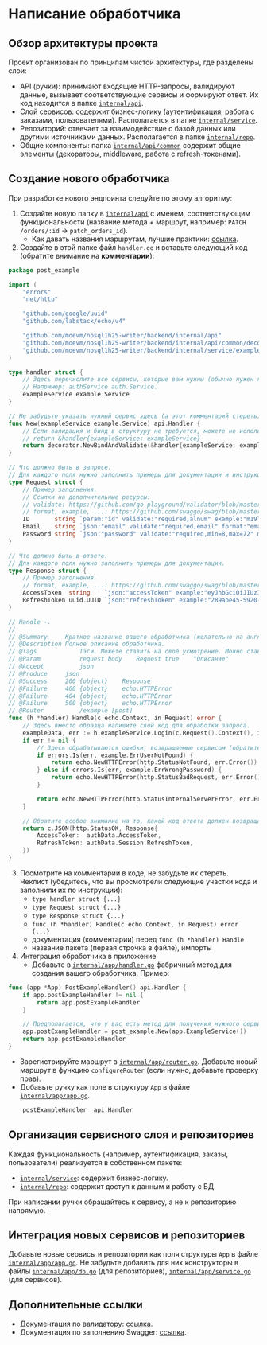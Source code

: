 # Написание обработчика
## Обзор архитектуры проекта
Проект организован по принципам чистой архитектуры, где разделены слои:
* API (ручки): принимают входящие HTTP-запросы, валидируют данные, вызывает соответствующие сервисы и формируют ответ. Их код находится в папке [`internal/api`](../internal/api).
* Слой сервисов: содержит бизнес-логику (аутентификация, работа с заказами, пользователями). Располагается в папке [`internal/service`](../internal/service).
* Репозиторий: отвечает за взаимодействие с базой данных или другими источниками данных. Располагается в папке [`internal/repo`](../internal/repo).
* Общие компоненты: папка [`internal/api/common`](../internal/api/common) содержит общие элементы (декораторы, middleware, работа с refresh-токенами).

## Создание нового обработчика
При разработке нового эндпоинта следуйте по этому алгоритму:
1. Создайте новую папку в [`internal/api`](../internal/api) с именем, соответствующим функциональности (название метода + маршрут, например: `PATCH /orders/:id` → `patch_orders_id`).
   * Как давать названия маршрутам, лучшие практики: [ссылка](https://restfulapi.net/resource-naming/).
2. Создайте в этой папке файл `handler.go` и вставьте следующий код (обратите внимание на **комментарии**):
```go
package post_example

import (
	"errors"
	"net/http"

	"github.com/google/uuid"
	"github.com/labstack/echo/v4"

	"github.com/moevm/nosql1h25-writer/backend/internal/api"
	"github.com/moevm/nosql1h25-writer/backend/internal/api/common/decorator"
	"github.com/moevm/nosql1h25-writer/backend/internal/service/example"
)

type handler struct {
    // Здесь перечислите все сервисы, которые вам нужны (обычно нужен лишь один сервис и один вызов метода).
    // Например: authService auth.Service.
    exampleService example.Service
}

// Не забудьте указать нужный сервис здесь (а этот комментарий стереть).
func New(exampleService example.Service) api.Handler {
    // Если валидация и бинд в структуру не требуется, можете не использовать декоратор:
    // return &handler{exampleService: exampleService}
	return decorator.NewBindAndValidate(&handler{exampleService: exampleService})
}

// Что должно быть в запросе.
// Для каждого поля нужно заполнить примеры для документации и инструкции для валидатора.
type Request struct {
    // Пример заполнения.
    // Ссылки на дополнительные ресурсы:
    // validate: https://github.com/go-playground/validator/blob/master/README.md
    // format, example, ...: https://github.com/swaggo/swag/blob/master/README.md 
	ID       string `param:"id" validate:"required,alnum" example:"m19lfjDkdffm"` // Это path-параметр (/users/:id/).
	Email    string `json:"email" validate:"required,email" format:"email" example:"test@gmail.com"`
	Password string `json:"password" validate:"required,min=8,max=72" minLength:"8" maxLength:"72" example:"Password123"`
}

// Что должно быть в ответе.
// Для каждого поля нужно заполнить примеры для документации.
type Response struct {
    // Пример заполнения.
    // format, example, ...: https://github.com/swaggo/swag/blob/master/README.md
	AccessToken  string    `json:"accessToken" example:"eyJhbGciOiJIUzI1NiIsInR5cCI6IkpXVCJ9.eyJzdWIiOiIxMjM0NTY3ODkwIiwibmFtZSI6IkpvaG4gRG9lIiwiaWF0IjoxNTE2MjM5MDIyfQ.SflKxwRJSMeKKF2QT4fwpMeJf36POk6yJV_adQssw5c"`
	RefreshToken uuid.UUID `json:"refreshToken" example:"289abe45-5920-4366-a12a-875ddb422ace"`
}

// Handle -.
//
// @Summary		Краткое название вашего обработчика (желательно на английском).
// @Description	Полное описание обработчика.
// @Tags			Тэги. Можете ставить на своё усмотрение. Можно ставить названия используемых сервисов (без приписки Service): auth/orders/users.
// @Param			request	body	Request	true	"Описание"
// @Accept			json
// @Produce		json
// @Success		200	{object}	Response
// @Failure		400	{object}	echo.HTTPError
// @Failure		404	{object}	echo.HTTPError
// @Failure		500	{object}	echo.HTTPError
// @Router			/example [post]
func (h *handler) Handle(c echo.Context, in Request) error {
    // Здесь вместо образца напишите свой код для обработки запроса.
	exampleData, err := h.exampleService.Login(c.Request().Context(), in.Email, in.Password)
	if err != nil {
        // Здесь обрабатываются ошибки, возвращаемые сервисом (обратите внимание на разные коды ответа).
		if errors.Is(err, example.ErrUserNotFound) {
			return echo.NewHTTPError(http.StatusNotFound, err.Error())
		} else if errors.Is(err, example.ErrWrongPassword) {
			return echo.NewHTTPError(http.StatusBadRequest, err.Error())
		}

		return echo.NewHTTPError(http.StatusInternalServerError, err.Error())
	}

    // Обратите особое внимание на то, какой код ответа должен возвращать ваш обработчик.
	return c.JSON(http.StatusOK, Response{
		AccessToken:  authData.AccessToken,
		RefreshToken: authData.Session.RefreshToken,
	})
}
```

3. Посмотрите на комментарии в коде, не забудьте их стереть. Чеклист (убедитесь, что вы просмотрели следующие участки кода и заполнили их по инструкции):
   * `type handler struct {...}`
   * `type Request struct {...}`
   * `type Response struct {...}`
   * `func (h *handler) Handle(c echo.Context, in Request) error {...}`
   * документация (комментарии) перед `func (h *handler) Handle`
   * название пакета (первая строчка в файле), импорты
4. Интеграция обработчика в приложение
   * Добавьте в [`internal/app/handler.go`](../internal/app/handler.go) фабричный метод для создания вашего обработчика. Пример:
```go
func (app *App) PostExampleHandler() api.Handler {
    if app.postExampleHandler != nil {
        return app.postExampleHandler
    }

    // Предполагается, что у вас есть метод для получения нужного сервиса, например, app.ExampleService()
    app.postExampleHandler = post_example.New(app.ExampleService())
    return app.postExampleHandler
}
```
   * Зарегистрируйте маршрут в [`internal/app/router.go`](../internal/app/router.go). Добавьте новый маршрут в функцию `configureRouter` (если нужно, добавьте проверку прав).
   * Добавьте ручку как поле в структуру `App` в файле [`internal/app/app.go`](../internal/app/app.go).
```go
    postExampleHandler  api.Handler
```

## Организация сервисного слоя и репозиториев
Каждая функциональность (например, аутентификация, заказы, пользователи) реализуется в собственном пакете:
* [`internal/service`](../internal/service): содержит бизнес-логику.
* [`internal/repo`](../internal/repo): содержит доступ к данным и работу с БД.

При написании ручки обращайтесь к сервису, а не к репозиторию напрямую.

## Интеграция новых сервисов и репозиториев
Добавьте новые сервисы и репозитории как поля структуры `App` в файле [`internal/app/app.go`](../internal/app/app.go).
Не забудьте добавить для них конструкторы в файлы [`internal/app/db.go`](../internal/app/db.go) (для репозиториев), [`internal/app/service.go`](../internal/app/service.go) (для сервисов).

## Дополнительные ссылки
* Документация по валидатору: [ссылка](https://github.com/go-playground/validator/blob/master/README.md).
* Документация по заполнению Swagger: [ссылка](https://github.com/swaggo/swag/blob/master/README.md).